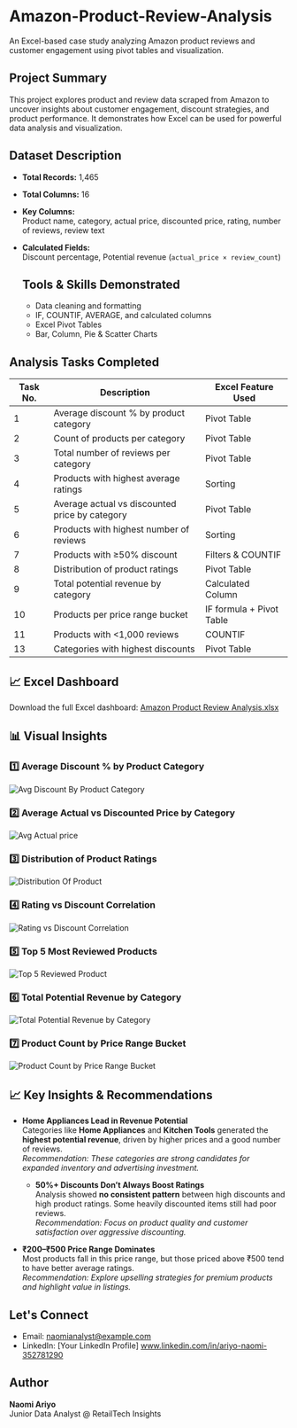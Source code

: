# Amazon-Product-Review-Analysis
An Excel-based case study analyzing Amazon product reviews and customer engagement using pivot tables and visualization.

##  Project Summary
This project explores product and review data scraped from Amazon to uncover insights about customer engagement, discount strategies, and product performance. It demonstrates how Excel can be used for powerful data analysis and visualization.

##  Dataset Description
- **Total Records:** 1,465  
- **Total Columns:** 16  
- **Key Columns:**  
  Product name, category, actual price, discounted price, rating, number of reviews, review text  
- **Calculated Fields:**  
  Discount percentage, Potential revenue (`actual_price × review_count`)

  ##  Tools & Skills Demonstrated
  -  Data cleaning and formatting
  -  IF, COUNTIF, AVERAGE, and calculated columns
  -   Excel Pivot Tables
  -   Bar, Column, Pie & Scatter Charts

## Analysis Tasks Completed
| Task No. | Description | Excel Feature Used |
|----------|--------------------------------------------------------------|---------------------------|
| 1 | Average discount % by product category | Pivot Table |
| 2 | Count of products per category | Pivot Table |
| 3 | Total number of reviews per category | Pivot Table |
| 4 | Products with highest average ratings | Sorting |
| 5 | Average actual vs discounted price by category | Pivot Table |
| 6 | Products with highest number of reviews | Sorting |
| 7 | Products with ≥50% discount | Filters & COUNTIF |
| 8 | Distribution of product ratings | Pivot Table |
| 9 | Total potential revenue by category | Calculated Column |
| 10 | Products per price range bucket | IF formula + Pivot Table |
| 11 | Products with <1,000 reviews | COUNTIF |
| 13 | Categories with highest discounts | Pivot Table |

## 📈 Excel Dashboard

Download the full Excel dashboard: 
[Amazon Product Review Analysis.xlsx](https://github.com/user-attachments/files/21047906/Amazon.Product.Review.Analysis.xlsx)

## 📊 Visual Insights

### 1️⃣ Average Discount % by Product Category  
![Avg Discount By Product Category](https://github.com/user-attachments/assets/69ffb60a-3479-43c3-931d-9ce3a51bdb26)

### 2️⃣ Average Actual vs Discounted Price by Category
![Avg Actual price](https://github.com/user-attachments/assets/0262e72b-df1f-4899-9ba1-2d269c9dfceb)

### 3️⃣ Distribution of Product Ratings  
![Distribution Of Product](https://github.com/user-attachments/assets/069c0db3-c1e1-41d3-b086-42195c02f25f)

### 4️⃣ Rating vs Discount Correlation  
![Rating vs Discount Correlation](https://github.com/user-attachments/assets/9951f439-4937-47ab-9127-7e599a371302)

### 5️⃣ Top 5 Most Reviewed Products
![Top 5 Reviewed Product](https://github.com/user-attachments/assets/5b6a9b71-576c-4161-8ab0-1c43271d870e)

### 6️⃣ Total Potential Revenue by Category  
![Total Potential Revenue by Category](https://github.com/user-attachments/assets/4ad7598e-a1ac-43b1-9587-5d2034c05422)

### 7️⃣ Product Count by Price Range Bucket  
![Product Count by Price Range Bucket](https://github.com/user-attachments/assets/00ad5fa6-a4be-44b7-9ed7-8fae18d4c4e3)

## 📈 Key Insights & Recommendations
- **Home Appliances Lead in Revenue Potential**  
  Categories like **Home Appliances** and **Kitchen Tools** generated the **highest potential revenue**, driven by higher prices and a good number of reviews.  
   *Recommendation: These categories are strong candidates for expanded inventory and advertising investment.*

  -  **50%+ Discounts Don’t Always Boost Ratings**  
  Analysis showed **no consistent pattern** between high discounts and high product ratings. Some heavily discounted items still had poor reviews.  
   *Recommendation: Focus on product quality and customer satisfaction over aggressive discounting.*

-  **₹200–₹500 Price Range Dominates**  
  Most products fall in this price range, but those priced above ₹500 tend to have better average ratings.  
   *Recommendation: Explore upselling strategies for premium products and highlight value in listings.*

##  Let's Connect

-  Email: naomianalyst@example.com  
-  LinkedIn: [Your LinkedIn Profile] www.linkedin.com/in/ariyo-naomi-352781290

## Author

**Naomi Ariyo**  
Junior Data Analyst @ RetailTech Insights  












